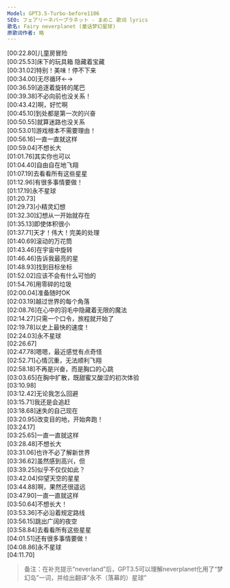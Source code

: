 ```yaml
---
Model: GPT3.5-Turbo-before1106
SEO: フェアリーネバープラネット - まめこ 歌词 lyrics
歌名: Fairy neverplanet (童话梦幻星球)
原歌词作者: 略
---
```

  
  [00:22.80]儿童房冒险  
  [00:25.53]床下的玩具箱 隐藏着宝藏  
  [00:31.02]特别！美味！停不下来  
  [00:34.00]无尽循环←→  
  [00:36.59]追逐着旋转的尾巴  
  [00:39.38]不必向前也没关系！  
  [00:43.42]啊，好忙啊  
  [00:45.10]到处都是第一次的兴奋  
  [00:50.55]就算迷路也没关系  
  [00:53.01]游戏根本不需要理由！  
  [00:56.16]一直一直就这样  
  [00:59.04]不想长大  
  [01:01.76]其实你也可以  
  [01:04.40]自由自在地飞翔  
  [01:07.19]去看看所有这些星星  
  [01:12.96]有很多事情要做！  
  [01:17.19]永不星球  
  [01:20.73]  
  [01:29.73]小精灵幻想  
  [01:32.30]幻想从一开始就存在  
  [01:35.13]即使体积很小  
  [01:37.71]天才！伟大！完美的处理  
  [01:40.69]滚动的万花筒  
  [01:43.46]在宇宙中旋转  
  [01:46.46]告诉我最亮的星  
  [01:48.93]找到目标坐标  
  [01:52.02]应该不会有什么可怕的  
  [01:54.76]用零碎的垃圾  
  [02:00.04]准备随时OK  
  [02:03.19]越过世界的每个角落  
  [02:08.76]在心中的羽毛中隐藏着无限的魔法  
  [02:14.27]只需一个口令，旅程就开始了  
  [02:19.78]以史上最快的速度！  
  [02:24.03]永不星球  
  [02:26.67]  
  [02:47.78]嗯嗯，最近感觉有点奇怪  
  [02:52.71]心情沉重，无法顺利飞翔  
  [02:58.18]不再是兴奋，而是胸口的心跳  
  [03:03.65]在胸中扩散，既甜蜜又酸涩的初次体验  
  [03:10.98]  
  [03:12.42]无论我怎么回避  
  [03:15.71]我还是会追赶  
  [03:18.68]迷失的自己现在  
  [03:20.95]改变目的地，开始奔跑！  
  [03:24.17]  
  [03:25.65]一直一直就这样  
  [03:28.48]不想长大  
  [03:31.06]也许不必了解新世界  
  [03:36.62]虽然感到高兴，但  
  [03:39.25]似乎不仅仅如此？  
  [03:42.04]仰望天空的星星  
  [03:44.88]啊，果然还很遥远  
  [03:47.90]一直一直就这样  
  [03:50.64]不想长大！  
  [03:53.36]不必沿着规定路线  
  [03:56.15]跳出广阔的夜空  
  [03:58.84]去看看所有这些星星  
  [04:01.51]还有很多事情要做！  
  [04:08.86]永不星球  
  [04:11.70]

> 备注：在补充提示“neverland”后，GPT3.5可以理解neverplanet化用了“梦幻岛”一词，并给出翻译“永不（落幕的）星球”